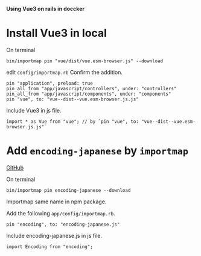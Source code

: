 **Using Vue3 on rails in doccker**
# Install Vue3 in local
On terminal
```
bin/importmap pin "vue/dist/vue.esm-browser.js" --download
```
edit `config/importmap.rb`
Confirm the addition.
```
pin "application", preload: true
pin_all_from "app/javascript/controllers", under: "controllers"
pin_all_from "app/javascript/components", under: "components"
pin "vue", to: "vue--dist--vue.esm-browser.js.js"
```
Include Vue3 in js file.
```
import * as Vue from "vue"; // by `pin "vue", to: "vue--dist--vue.esm-browser.js.js"`
```
# Add `encoding-japanese` by `importmap`
[GitHub](https://github.com/polygonplanet/encoding.js)

On terminal
```
bin/importmap pin encoding-japanese --download
```
Importmap same name in npm package.

Add the following `app/config/importmap.rb`.
```
pin "encoding", to: "encoding-japanese.js"
```
Include encoding-japanese.js in js file.
```
import Encoding from "encoding";
```